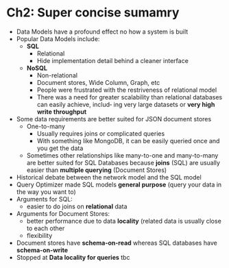 # Ch2: Super concise sumamry
- Data Models have a profound effect no how a system is built
- Popular Data Models include:
  - **SQL**
    - Relational
    - Hide implementation detail behind a cleaner interface
  - **NoSQL**
    - Non-relational
    - Document stores, Wide Column, Graph, etc
    - People were frustrated with the restriveness of relational model
    - There was a need for greater scalability than relational databases can easily achieve, includ‐
ing very large datasets or **very high write throughput**
- Some data requirements are better suited for JSON document stores
  - One-to-many
    - Usually requires joins or complicated queries
    - With something like MongoDB, it can be easily queried once and you get the data
  - Sometimes other relationships like many-to-one and many-to-many are better suited for SQL Databases because **joins** (SQL) are usually easier than **multiple querying** (Document Stores)
- Historical debate between the network model and the SQL model
- Query Optimizer made SQL models **general purpose** (query your data in the way you want to)
- Arguments for SQL:
  - easier to do joins on **relational** data
- Arguments for Document Stores:
  - better performance due to data **locality** (related data is usually close to each other
  - flexibility
- Document stores have **schema-on-read** whereas SQL databases have **schema-on-write**
- Stopped at **Data locality for queries** tbc
  
    
